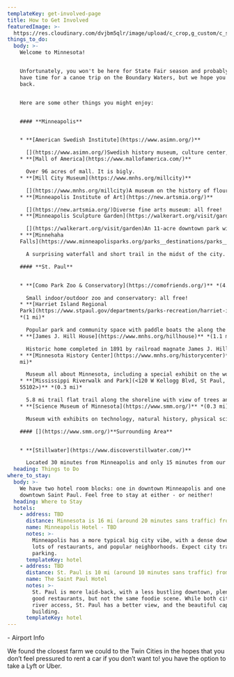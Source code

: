 ```yaml
---
templateKey: get-involved-page
title: How to Get Involved
featuredImage: >-
  https://res.cloudinary.com/dvjbm5qlr/image/upload/c_crop,g_custom/c_scale,w_1200/v1579838540/DSC_0433.NEF_gl1dzx.jpg
things_to_do:
  body: >-
    Welcome to Minnesota!


    Unfortunately, you won't be here for State Fair season and probably won't
    have time for a canoe trip on the Boundary Waters, but we hope you'll come
    back.


    Here are some other things you might enjoy:


    #### **Minneapolis**


    * **[American Swedish Institute](https://www.asimn.org/)**

      [](https://www.asimn.org/)Swedish history museum, culture center, and mansion
    * **[Mall of America](https://www.mallofamerica.com/)**

      Over 96 acres of mall. It is bigly.
    * **[Mill City Museum](https://www.mnhs.org/millcity)**

      [](https://www.mnhs.org/millcity)A museum on the history of flour and milling built into the stunning ruins of what was once the world's largest flour mill
    * **[Minneapolis Institute of Art](https://new.artsmia.org/)**

      [](https://new.artsmia.org/)Diverse fine arts museum: all free!
    * **[Minneapolis Sculpture Garden](https://walkerart.org/visit/garden)**

      [](https://walkerart.org/visit/garden)An 11-acre downtown park with 40+ iconic sculptures
    * **[Minnehaha
    Falls](https://www.minneapolisparks.org/parks__destinations/parks__lakes/minnehaha_regional_park/)**

      A surprising waterfall and short trail in the midst of the city.

    #### **St. Paul**


    * **[Como Park Zoo & Conservatory](https://comofriends.org/)** *(4.8 mi)*

      Small indoor/outdoor zoo and conservatory: all free!
    * **[Harriet Island Regional
    Park](https://www.stpaul.gov/departments/parks-recreation/harriet-island-regional-park)**
    *(1 mi)*

      Popular park and community space with paddle boats the along the Mississippi River
    * **[James J. Hill House](https://www.mnhs.org/hillhouse)** *(1.1 mi)*

      Historic home completed in 1891 by railroad magnate James J. Hill offering daily tours
    * **[Minnesota History Center](https://www.mnhs.org/historycenter)** *(0.9
    mi)*

      Museum all about Minnesota, including a special exhibit on the women before and after the passage of the 19th Amendment.
    * **[Mississippi Riverwalk and Park](<120 W Kellogg Blvd, St Paul, MN
    55102>)** *(0.3 mi)*

      5.8 mi trail flat trail along the shoreline with view of trees and wildlife.
    * **[Science Museum of Minnesota](https://www.smm.org/)** *(0.3 mi)*

      Museum with exhibits on technology, natural history, physical science, and mathematics

    #### [](https://www.smm.org/)**Surrounding Area**


    * **[Stillwater](https://www.discoverstillwater.com/)**

      Located 30 minutes from Minneapolis and only 15 minutes from our venue, Stillwater is a charming small town on the bank of the St. Croix River and popular tourist destination.  There are walking paths, antique stores, boat rentals, and tours and sightseeing.
  heading: Things to Do
where_to_stay:
  body: >-
    We have two hotel room blocks: one in downtown Minneapolis and one in
    downtown Saint Paul. Feel free to stay at either - or neither!
  heading: Where to Stay
  hotels:
    - address: TBD
      distance: Minnesota is 16 mi (around 20 minutes sans traffic) from our venue.
      name: Minneapolis Hotel - TBD
      notes: >-
        Minneapolis has a more typical big city vibe, with a dense downtown,
        lots of restaurants, and popular neighborhoods. Expect city traffic and
        parking.
      templateKey: hotel
    - address: TBD
      distance: St. Paul is 10 mi (around 10 minutes sans traffic) from our venue.
      name: The Saint Paul Hotel
      notes: >-
        St. Paul is more laid-back, with a less bustling downtown, plenty of
        good restaurants, but not the same foodie scene. While both cities have
        river access, St. Paul has a better view, and the beautiful capitol
        building.
      templateKey: hotel
---
```

\- Airport Info

We found the closest farm we could to the Twin Cities in the hopes that you don’t feel pressured to rent a car if you don’t want to!  you have the option to take a Lyft or Uber.
